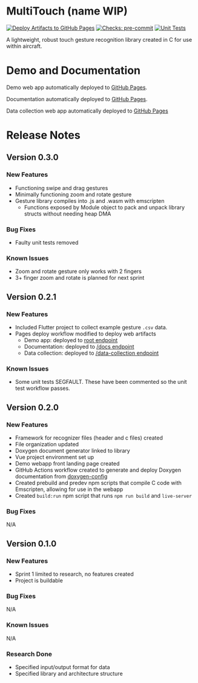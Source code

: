 # MultiTouch (name WIP)
[![Deploy Artifacts to GitHub Pages](https://github.com/Russell-Newton/Team-2135-Graphics-Applications-for-Transparent-Electronic-Displays/actions/workflows/pages_deploy.yml/badge.svg)](https://russell-newton.github.io/Team-2135-Graphics-Applications-for-Transparent-Electronic-Displays/)
[![Checks: pre-commit](https://github.com/Russell-Newton/Team-2135-Graphics-Applications-for-Transparent-Electronic-Displays/actions/workflows/pre-commit.yml/badge.svg)](https://github.com/Russell-Newton/Team-2135-Graphics-Applications-for-Transparent-Electronic-Displays/actions/workflows/pre-commit.yml)
[![Unit Tests](https://github.com/Russell-Newton/Team-2135-Graphics-Applications-for-Transparent-Electronic-Displays/actions/workflows/run_tests.yml/badge.svg)](https://github.com/Russell-Newton/Team-2135-Graphics-Applications-for-Transparent-Electronic-Displays/actions/workflows/run_tests.yml)

A lightweight, robust touch gesture recognition library created in C for use within aircraft.

# Demo and Documentation
Demo web app automatically deployed to [GitHub Pages](https://russell-newton.github.io/Team-2135-Graphics-Applications-for-Transparent-Electronic-Displays/).

Documentation automatically deployed to [GitHub Pages](https://russell-newton.github.io/Team-2135-Graphics-Applications-for-Transparent-Electronic-Displays/docs).

Data collection web app automatically deployed to [GitHub Pages](https://russell-newton.github.io/Team-2135-Graphics-Applications-for-Transparent-Electronic-Displays/data-collection)

# Release Notes

## Version 0.3.0
### New Features
* Functioning swipe and drag gestures
* Minimally functioning zoom and rotate gesture
* Gesture library compiles into .js and .wasm with emscripten
  * Functions exposed by Module object to pack and unpack library structs without needing heap DMA

### Bug Fixes
* Faulty unit tests removed

### Known Issues
* Zoom and rotate gesture only works with 2 fingers
* 3+ finger zoom and rotate is planned for next sprint

## Version 0.2.1
### New Features
* Included Flutter project to collect example gesture `.csv` data.
* Pages deploy workflow modified to deploy web artifacts
  * Demo app: deployed to [root endpoint](https://russell-newton.github.io/Team-2135-Graphics-Applications-for-Transparent-Electronic-Displays/)
  * Documentation: deployed to [/docs endpoint](https://russell-newton.github.io/Team-2135-Graphics-Applications-for-Transparent-Electronic-Displays/docs)
  * Data collection: deployed to [/data-collection endpoint](https://russell-newton.github.io/Team-2135-Graphics-Applications-for-Transparent-Electronic-Displays/data-collection)
### Known Issues
* Some unit tests SEGFAULT. These have been commented so the unit test workflow passes.

## Version 0.2.0
### New Features
* Framework for recognizer files (header and c files) created
* File organization updated
* Doxygen document generator linked to library
* Vue project environment set up
* Demo webapp front landing page created
* GitHub Actions workflow created to generate and deploy Doxygen documentation from [doxygen-config](doxygen-config)
* Created prebuild and predev npm scripts that compile C code with Emscripten, allowing for use in the webapp
* Created `build:run` npm script that runs `npm run build` and `live-server`
### Bug Fixes
N/A

## Version 0.1.0
### New Features
* Sprint 1 limited to research, no features created
* Project is buildable
### Bug Fixes
N/A
### Known Issues
N/A

### Research Done
* Specified input/output format for data
* Specified library and architecture structure

